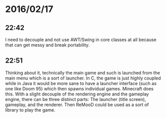 # 2016/02/17

## 22:42

I need to decouple and not use AWT/Swing in core classes at all because that
can get messy and break portability.

## 22:51

Thinking about it, technically the main game and such is launched from the
main menu which is a sort of launcher. In C, the game is just highly coupled
while in Java it would be more sane to have a launcher interface (such as one
like Doom 95) which then spawns individual games. Minecraft does this. With
a slight decouple of the rendering engine and the gameplay engine, there can
be three distinct parts: The launcher (title screen), gameplay, and the
renderer. Then ReMooD could be used as a sort of library to play the game.

